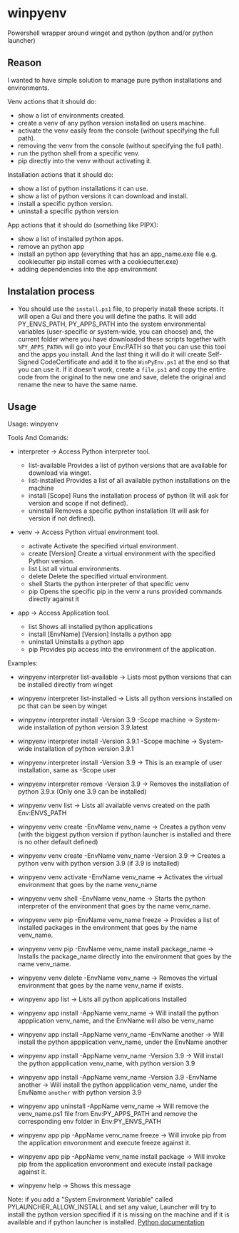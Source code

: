 # winpyenv
Powershell wrapper around winget and python (python and/or python launcher)

## Reason
I wanted to have simple solution to manage pure python installations and environments.

Venv actions that it should do:
- show a list of environments created.
- create a venv of any python version installed on users machine.
- activate the venv easily from the console (without specifying the full path).
- removing the venv from the console (without specifying the full path).
- run the python shell from a specific venv.
- pip directly into the venv without activating it.

Installation actions that it should do:
- show a list of python installations it can use.
- show a list of python versions it can download and install.
- install a specific python version.
- uninstall a specific python version

App actions that it should do (something like PIPX):
- show a list of installed python apps.
- remove an python app
- install an python app (everything that has an app_name.exe file e.g. cookiecutter pip install comes with a cookiecutter.exe)
- adding dependencies into the app environment


## Instalation process

- You should use the `install.ps1` file, to properly install these scripts. It will open a Gui and there you will define the paths. It will add PY_ENVS_PATH, PY_APPS_PATH into the system environmental variables (user-specific or system-wide, you can choose) and, the current folder where you have downloaded these scripts together with `%PY_APPS_PATH%` will go into your Env:PATH so that you can use this tool and the apps you install. And the last thing it will do it will create Self-Signed CodeCertificate and add it to the `WinPyEnv.ps1` at the end so that you can use it. If it doesn't work, create a `file.ps1` and copy the entire code from the original to the new one and save, delete the original and rename the new to have the same name. 


## Usage

Usage: winpyenv <tool> <command>

Tools And Comands:
  
- interpreter -> Access Python interpreter tool.
  - list-available              Provides a list of python versions that are available for download via winget.
  - list-installed              Provides a list of all available python installations on the machine
  - install <Version> [Scope]   Runs the installation process of python (It will ask for version and scope if not defined).
  - uninstall <Version>         Removes a specific python installation (It will ask for version if not defined).

- venv -> Access Python virtual environment tool.
  - activate <EnvName>          Activate the specified virtual environment.
  - create <EnvName> [Version]  Create a virtual environment with the specified Python version.
  - list                        List all virtual environments.
  - delete <EnvName>            Delete the specified virtual environment.
  - shell <EnvName>             Starts the python interpreter of that specific venv
  - pip <EnvName>               Opens the specific pip in the venv a runs provided commands directly against it

- app -> Access Application tool.
  - list                                  Shows all installed python applications
  - install <AppName> [EnvName] [Version] Installs a python app
  - uninstall <AppName>                   Uninstalls a python app
  - pip <AppName>                         Provides pip access into the environment of the application.

Examples:
- winpyenv interpreter list-available                        -> Lists most python versions that can be installed directly from winget
- winpyenv interpreter list-installed                        -> Lists all python versions installed on pc that can be seen by winget
- winpyenv interpreter install -Version 3.9 -Scope machine   -> System-wide installation of python version 3.9.latest
- winpyenv interpreter install -Version 3.9.1 -Scope machine -> System-wide installation of python version 3.9.1
- winpyenv interpreter install -Version 3.9                  -> This is an example of user installation, same as -Scope user
- winpyenv interpreter remove -Version 3.9                   -> Removes the installation of python 3.9.x (Only one 3.9 can be installed)

- winpyenv venv list                                         -> Lists all available venvs created on the path Env:ENVS_PATH
- winpyenv venv create -EnvName venv_name                    -> Creates a python venv (with the biggest python version if python launcher is installed and there is no other default defined)
- winpyenv venv create -EnvName venv_name -Version 3.9       -> Creates a python venv with python version 3.9 (if 3.9 is installed)
- winpyenv venv activate -EnvName venv_name                  -> Activates the virtual environment that goes by the name venv_name
- winpyenv venv shell -EnvName venv_name                     -> Starts the python interpreter of the environment that goes by the name venv_name.
- winpyenv venv pip -EnvName venv_name freeze                -> Provides a list of installed packages in the environment that goes by the name venv_name.
- winpyenv venv pip -EnvName venv_name install package_name  -> Installs the package_name directly into the environment that goes by the name venv_name.
- winpyenv venv delete -EnvName venv_name                    -> Removes the virtual environment that goes by the name venv_name if exists.

- winpyenv app list                                          -> Lists all python applications Installed
- winpyenv app install -AppName venv_name                    -> Will install the python appplication venv_name, and the EnvName will also be venv_name
- winpyenv app install -AppName venv_name -EnvName another   -> Will install the python appplication venv_name, under the EnvName another
- winpyenv app install -AppName venv_name -Version 3.9       -> Will install the python appplication venv_name, with python version 3.9
- winpyenv app install -AppName venv_name -Version 3.9 -EnvName another -> Will install the python appplication venv_name, under the EnvName `another` with python version 3.9
- winpyenv app uninstall -AppName venv_name                  -> Will remove the venv_name.ps1 file from Env:PY_APPS_PATH and remove the corresponding env folder in Env:PY_ENVS_PATH
- winpyenv app pip -AppName venv_name freeze                 -> Will invoke pip from the application envoronment and execute freeze against it.
- winpyenv app pip -AppName venv_name install package        -> Will invoke pip from the application envoronment and execute install package against it.

- winpyenv help                                              -> Shows this message

Note: if you add a "System Environment Variable" called PYLAUNCHER_ALLOW_INSTALL and set any value, Launcher will try to install the python version specified if it is missing on the machine and if it is available and if python launcher is installed. [Python documentation](https://docs.python.org/3/using/windows.html#install-on-demand)